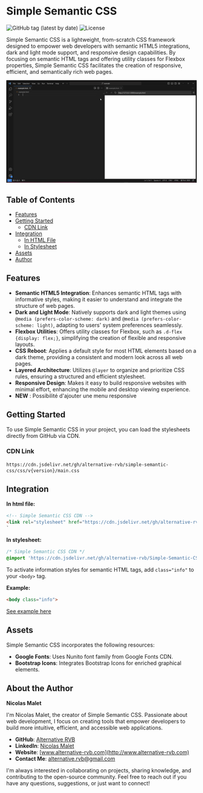 # Simple Semantic CSS

![GitHub tag (latest by date)](https://img.shields.io/github/v/tag/alternative-rvb/Simple-Semantic-CSS?label=version) ![License](https://img.shields.io/badge/license-MIT-green.svg)

Simple Semantic CSS is a lightweight, from-scratch CSS framework designed to empower web developers with semantic HTML5 integrations, dark and light mode support, and responsive design capabilities. By focusing on semantic HTML tags and offering utility classes for Flexbox properties, Simple Semantic CSS facilitates the creation of responsive, efficient, and semantically rich web pages.

![Demo]( /images/sscss.gif "Demo")

## Table of Contents

- [Features](#features)
- [Getting Started](#getting-started)
  - [CDN Link](#cdn-link)
- [Integration](#integration)
  - [In HTML File](#in-html-file)
  - [In Stylesheet](#in-stylesheet)
- [Assets](#assets)
- [Author](#about-the-author)

## Features

- **Semantic HTML5 Integration**: Enhances semantic HTML tags with informative styles, making it easier to understand and integrate the structure of web pages.
- **Dark and Light Mode**: Natively supports dark and light themes using `@media (prefers-color-scheme: dark)` and `@media (prefers-color-scheme: light)`, adapting to users' system preferences seamlessly.
- **Flexbox Utilities**: Offers utility classes for Flexbox, such as `.d-flex {display: flex;}`, simplifying the creation of flexible and responsive layouts.
- **CSS Reboot**: Applies a default style for most HTML elements based on a dark theme, providing a consistent and modern look across all web pages.
- **Layered Architecture**: Utilizes `@layer` to organize and prioritize CSS rules, ensuring a structured and efficient stylesheet.
- **Responsive Design**: Makes it easy to build responsive websites with minimal effort, enhancing the mobile and desktop viewing experience.
- **NEW** : Possibilité d'ajouter une menu responsive

## Getting Started

To use Simple Semantic CSS in your project, you can load the stylesheets directly from GitHub via CDN.

### CDN Link

```
https://cdn.jsdelivr.net/gh/alternative-rvb/simple-semantic-css/css/v{version}/main.css
```

## Integration

**In html file:**

```html
<!-- Simple Semantic CSS CDN -->
<link rel="stylesheet" href="https://cdn.jsdelivr.net/gh/alternative-rvb/Simple-Semantic-CSS/css/v{version}/main.css">
`
```

**In stylesheet:**

```css
/* Simple Semantic CSS CDN */
@import 'https://cdn.jsdelivr.net/gh/alternative-rvb/Simple-Semantic-CSS/css/v{version}/main.css';
```

To activate information styles for semantic HTML tags, add `class="info"` to your `<body>` tag.

**Example:**

```html
<body class="info">
```

[See example here](https://simple-semantic-css.vercel.app/info.html)

## Assets

Simple Semantic CSS incorporates the following resources:

- **Google Fonts**: Uses Nunito font family from Google Fonts CDN.
- **Bootstrap Icons**: Integrates Bootstrap Icons for enriched graphical elements.

## About the Author

**Nicolas Malet**

I'm Nicolas Malet, the creator of Simple Semantic CSS. Passionate about web development, I focus on creating tools that empower developers to build more intuitive, efficient, and accessible web applications.

- **GitHub**: [Alternative RVB](https://github.com/alternative-rvb)
- **LinkedIn**: [Nicolas Malet](https://www.linkedin.com/in/nicolas-malet/)
- **Website**: [www.alternative-rvb.com](http://www.alternative-rvb.com)
- **Contact Me**: [alternative.rvb@gmail.com](mailto:alternative.rvb@gmail.com)

I'm always interested in collaborating on projects, sharing knowledge, and contributing to the open-source community. Feel free to reach out if you have any questions, suggestions, or just want to connect!

